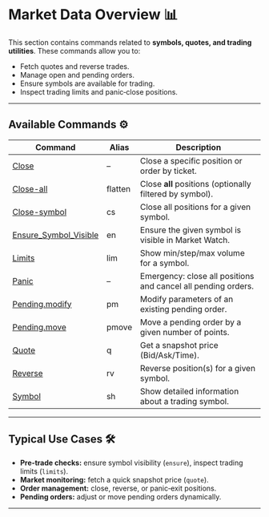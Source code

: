 # Market Data Overview 📊

This section contains commands related to **symbols, quotes, and trading utilities**. These commands allow you to:

* Fetch quotes and reverse trades.
* Manage open and pending orders.
* Ensure symbols are available for trading.
* Inspect trading limits and panic‑close positions.

---

## Available Commands ⚙️

| Command                                               | Alias   | Description                                                   |
| ----------------------------------------------------- | ------- | ------------------------------------------------------------- |
| [Close](./Close.md)                                   | –       | Close a specific position or order by ticket.                 |
| [Close-all](./Close-all.md)                           | flatten | Close **all** positions (optionally filtered by symbol).      |
| [Close-symbol](./Close-symbol.md)                     | cs      | Close all positions for a given symbol.                       |
| [Ensure\_Symbol\_Visible](./Ensure_Symbol_Visible.md) | en      | Ensure the given symbol is visible in Market Watch.           |
| [Limits](./Limits.md)                                 | lim     | Show min/step/max volume for a symbol.                        |
| [Panic](./Panic.md)                                   | –       | Emergency: close all positions and cancel all pending orders. |
| [Pending.modify](./Pending.modify.md)                 | pm      | Modify parameters of an existing pending order.               |
| [Pending.move](./Pending.move.md)                     | pmove   | Move a pending order by a given number of points.             |
| [Quote](./Quote.md)                                   | q       | Get a snapshot price (Bid/Ask/Time).                          |
| [Reverse](./Reverse.md)                               | rv      | Reverse position(s) for a given symbol.                       |
| [Symbol](./Symbol.md)                                 | sh      | Show detailed information about a trading symbol.             |

---

## Typical Use Cases 🛠️

* **Pre‑trade checks:** ensure symbol visibility (`ensure`), inspect trading limits (`limits`).
* **Market monitoring:** fetch a quick snapshot price (`quote`).
* **Order management:** close, reverse, or panic‑exit positions.
* **Pending orders:** adjust or move pending orders dynamically.

---
